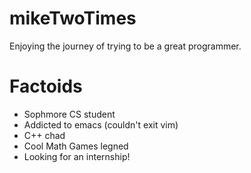 # mikeTwoTimes

Enjoying the journey of trying to be a great programmer.

# Factoids

- Sophmore CS student
- Addicted to emacs (couldn't exit vim)
- C++ chad
- Cool Math Games legned
- Looking for an internship!
